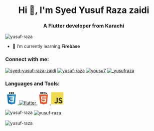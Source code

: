 <h1 align="center">Hi 👋, I'm Syed Yusuf Raza zaidi</h1>
<h3 align="center">A Flutter developer from Karachi</h3>

<p align="left"> <img src="https://komarev.com/ghpvc/?username=yusuf-raza&label=Profile%20views&color=0e75b6&style=flat" alt="yusuf-raza" /> </p>

- 🌱 I’m currently learning **Firebase**

<h3 align="left">Connect with me:</h3>
<p align="left">
<a href="https://linkedin.com/in/syed-yusuf-raza-zaidi" target="blank"><img align="center" src="https://raw.githubusercontent.com/rahuldkjain/github-profile-readme-generator/master/src/images/icons/Social/linked-in-alt.svg" alt="syed-yusuf-raza-zaidi" height="30" width="40" /></a>
<a href="https://stackoverflow.com/users/10702892/yusuf-raza" target="blank"><img align="center" src="https://raw.githubusercontent.com/rahuldkjain/github-profile-readme-generator/master/src/images/icons/Social/stack-overflow.svg" alt="yusuf-raza" height="30" width="40" /></a>
<a href="https://fb.com/yousu7" target="blank"><img align="center" src="https://raw.githubusercontent.com/rahuldkjain/github-profile-readme-generator/master/src/images/icons/Social/facebook.svg" alt="yousu7" height="30" width="40" /></a>
<a href="https://instagram.com/_yusufraza" target="blank"><img align="center" src="https://raw.githubusercontent.com/rahuldkjain/github-profile-readme-generator/master/src/images/icons/Social/instagram.svg" alt="_yusufraza" height="30" width="40" /></a>
</p>

<h3 align="left">Languages and Tools:</h3>
<p align="left"> <a href="https://www.w3schools.com/css/" target="_blank" rel="noreferrer"> <img src="https://raw.githubusercontent.com/devicons/devicon/master/icons/css3/css3-original-wordmark.svg" alt="css3" width="40" height="40"/> </a> <a href="https://flutter.dev" target="_blank" rel="noreferrer"> <img src="https://www.vectorlogo.zone/logos/flutterio/flutterio-icon.svg" alt="flutter" width="40" height="40"/> </a> <a href="https://www.w3.org/html/" target="_blank" rel="noreferrer"> <img src="https://raw.githubusercontent.com/devicons/devicon/master/icons/html5/html5-original-wordmark.svg" alt="html5" width="40" height="40"/> </a> <a href="https://developer.mozilla.org/en-US/docs/Web/JavaScript" target="_blank" rel="noreferrer"> <img src="https://raw.githubusercontent.com/devicons/devicon/master/icons/javascript/javascript-original.svg" alt="javascript" width="40" height="40"/> </a> </p>

<p><img align="left" src="https://github-readme-stats.vercel.app/api/top-langs?username=yusuf-raza&show_icons=true&locale=en&layout=compact" alt="yusuf-raza" /></p>

<p>&nbsp;<img align="center" src="https://github-readme-stats.vercel.app/api?username=yusuf-raza&show_icons=true&locale=en" alt="yusuf-raza" /></p>

<p><img align="center" src="https://github-readme-streak-stats.herokuapp.com/?user=yusuf-raza&" alt="yusuf-raza" /></p>
